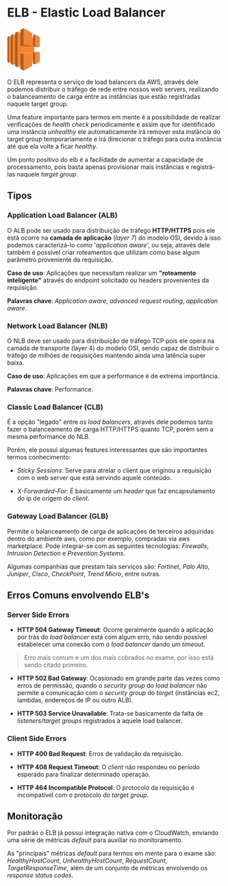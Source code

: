 # ELB - Elastic Load Balancer

<img height=100px; alt="ebs" src="../../../Images/elb.png" />

O ELB representa o serviço de load balancers da AWS, através dele podemos distribuir o tráfego de rede entre nossos web servers, realizando o balanceamento de carga entre as instâncias que estão registradas naquele target group.

Uma feature importante para termos em mente é a possibilidade de realizar verificações de *health check* periodicamente e assim que for identificado uma instância *unhealthy* ele automaticamente irá remover esta instância do target group temporariamente e irá direcionar o tráfego para outra instância até que ela volte a ficar *healthy*.

Um ponto positivo do elb é a facilidade de aumentar a capacidade de processamento, pois basta apenas provisionar mais instâncias e registrá-las naquele *target group*.

## Tipos

### Application Load Balancer (ALB)

O ALB pode ser usado para distribuição de tráfego **HTTP/HTTPS** pois ele está ocorre na **camada de aplicação** (*layer 7*) do modelo OSI, devido à isso podemos caracterizá-lo como '*application aware*', ou seja, através dele também é possível criar roteamentos que utilizam como base algum parâmetro proveniente da requisição.

**Caso de uso**: Aplicações que necessitam realizar um **"roteamento inteligente"** através do endpoint solicitado ou headers provenientes da requisição.

**Palavras chave**: *Application aware*, *advanced request routing*, *application aware*.

### Network Load Balancer (NLB)

O NLB deve ser usado para distribuição de tráfego TCP pois ele opera na camada de transporte (layer 4) do modelo OSI, sendo capaz de distribuir o tráfego de milhões de requisições mantendo ainda uma latência super baixa.

**Caso de uso**: Aplicações em que a performance é de extrema importância.

**Palavras chave**: Performance.

### Classic Load Balancer (CLB)

É a opção "legado" entre os *load balancers*, através dele podemos tanto fazer o balanceamento de carga HTTP/HTTPS quanto TCP, porém sem a mesma performance do NLB.

Porém, ele possui algumas features interessantes que são importantes termos conhecimento:

- *Sticky Sessions*: Serve para atrelar o client que originou a requisição com o web server que está servindo aquele conteúdo.

- *X-Forwarded-For*: É basicamente um *header* que faz encapsulamento do ip de origem do *client*.

### Gateway Load Balancer (GLB)

Permite o balanceamento de carga de aplicações de terceiros adquiridas dentro do ambiente aws, como por exemplo, compradas via aws marketplace. Pode integrar-se com as seguintes tecnologias: *Firewalls*, *Intrusion Detection* e *Prevention Systems*.

Algumas companhias que prestam tais serviços são: *Fortinet*, *Palo Alto*, *Juniper*, *Cisco*, *CheckPoint*, *Trend Micro*, entre outras.

## Erros Comuns envolvendo ELB's

### Server Side Errors

- **HTTP 504 Gateway Timeout**: Ocorre geralmente quando a aplicação por trás do *load balancer* está com algum erro, não sendo possível estabelecer uma conexão com o *load balancer* dando um *timeout*.

> Erro mais comum e um dos mais cobrados no exame, por isso está sendo citado primeiro.

- **HTTP 502 Bad Gateway**: Ocasionado em grande parte das vezes como erros de permissão, quando o *security group* do *load balancer* não permite a comunicação com o *security group* do *target* (instâncias ec2, lambdas, endereços de IP ou outro ALB).

- **HTTP 503 Service Unavailable**: Trata-se basicamente da falta de *listeners/target groups* registrados à aquele load balancer.

### Client Side Errors

- **HTTP 400 Bad Request**: Erros de validação da requisição.

- **HTTP 408 Request Timeout**: O *client* não respondeu no período esperado para finalizar determinado operação.

- **HTTP 464 Incompatible Protocol**: O protocolo da requisição é incompatível com o protocolo do *target group*.

## Monitoração

Por padrão o ELB já possui integração nativa com o CloudWatch, enviando uma série de métricas *default* para auxiliar no monitoramento.

As "principais" métricas *default* para termos em mente para o exame são: *HealthyHostCount*, *UnhealthyHostCount*, *RequestCount*, *TargetResponseTime*, além de um conjunto de métricas envolvendo os *response status codes*.